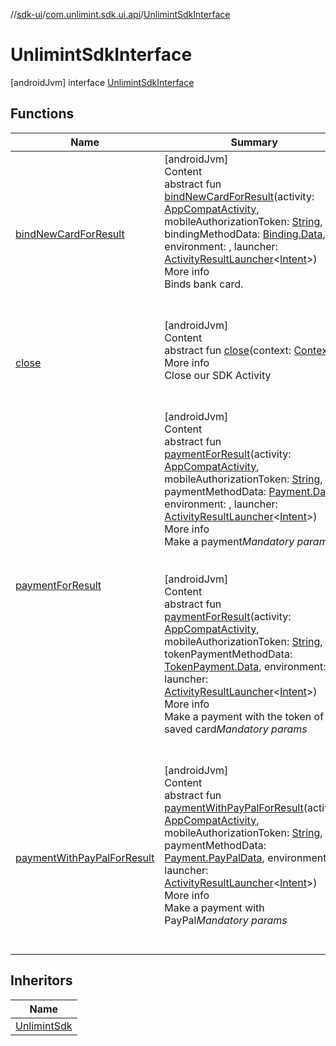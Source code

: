 //[sdk-ui](../../../index.md)/[com.unlimint.sdk.ui.api](../index.md)/[UnlimintSdkInterface](index.md)



# UnlimintSdkInterface  
 [androidJvm] interface [UnlimintSdkInterface](index.md)   


## Functions  
  
|  Name |  Summary | 
|---|---|
| <a name="com.unlimint.sdk.ui.api/UnlimintSdkInterface/bindNewCardForResult/#androidx.appcompat.app.AppCompatActivity#kotlin.String#com.unlimint.sdk.ui.api.model.Binding.Data#Environments#androidx.activity.result.ActivityResultLauncher[android.content.Intent]/PointingToDeclaration/"></a>[bindNewCardForResult](bind-new-card-for-result.md)| <a name="com.unlimint.sdk.ui.api/UnlimintSdkInterface/bindNewCardForResult/#androidx.appcompat.app.AppCompatActivity#kotlin.String#com.unlimint.sdk.ui.api.model.Binding.Data#Environments#androidx.activity.result.ActivityResultLauncher[android.content.Intent]/PointingToDeclaration/"></a>[androidJvm]  <br>Content  <br>abstract fun [bindNewCardForResult](bind-new-card-for-result.md)(activity: [AppCompatActivity](https://developer.android.com/reference/kotlin/androidx/appcompat/app/AppCompatActivity.html), mobileAuthorizationToken: [String](https://kotlinlang.org/api/latest/jvm/stdlib/kotlin/-string/index.html), bindingMethodData: [Binding.Data](../../com.unlimint.sdk.ui.api.model/-binding/-data/index.md), environment: , launcher: [ActivityResultLauncher](https://developer.android.com/reference/kotlin/androidx/activity/result/ActivityResultLauncher.html)<[Intent](https://developer.android.com/reference/kotlin/android/content/Intent.html)>)  <br>More info  <br>Binds bank card.  <br><br><br>|
| <a name="com.unlimint.sdk.ui.api/UnlimintSdkInterface/close/#android.content.Context/PointingToDeclaration/"></a>[close](close.md)| <a name="com.unlimint.sdk.ui.api/UnlimintSdkInterface/close/#android.content.Context/PointingToDeclaration/"></a>[androidJvm]  <br>Content  <br>abstract fun [close](close.md)(context: [Context](https://developer.android.com/reference/kotlin/android/content/Context.html))  <br>More info  <br>Close our SDK Activity  <br><br><br>|
| <a name="com.unlimint.sdk.ui.api/UnlimintSdkInterface/paymentForResult/#androidx.appcompat.app.AppCompatActivity#kotlin.String#com.unlimint.sdk.ui.api.model.Payment.Data#Environments#androidx.activity.result.ActivityResultLauncher[android.content.Intent]/PointingToDeclaration/"></a>[paymentForResult](payment-for-result.md)| <a name="com.unlimint.sdk.ui.api/UnlimintSdkInterface/paymentForResult/#androidx.appcompat.app.AppCompatActivity#kotlin.String#com.unlimint.sdk.ui.api.model.Payment.Data#Environments#androidx.activity.result.ActivityResultLauncher[android.content.Intent]/PointingToDeclaration/"></a>[androidJvm]  <br>Content  <br>abstract fun [paymentForResult](payment-for-result.md)(activity: [AppCompatActivity](https://developer.android.com/reference/kotlin/androidx/appcompat/app/AppCompatActivity.html), mobileAuthorizationToken: [String](https://kotlinlang.org/api/latest/jvm/stdlib/kotlin/-string/index.html), paymentMethodData: [Payment.Data](../../com.unlimint.sdk.ui.api.model/-payment/-data/index.md), environment: , launcher: [ActivityResultLauncher](https://developer.android.com/reference/kotlin/androidx/activity/result/ActivityResultLauncher.html)<[Intent](https://developer.android.com/reference/kotlin/android/content/Intent.html)>)  <br>More info  <br>Make a payment*Mandatory params*  <br><br><br>[androidJvm]  <br>Content  <br>abstract fun [paymentForResult](payment-for-result.md)(activity: [AppCompatActivity](https://developer.android.com/reference/kotlin/androidx/appcompat/app/AppCompatActivity.html), mobileAuthorizationToken: [String](https://kotlinlang.org/api/latest/jvm/stdlib/kotlin/-string/index.html), tokenPaymentMethodData: [TokenPayment.Data](../../com.unlimint.sdk.ui.api.model/-token-payment/-data/index.md), environment: , launcher: [ActivityResultLauncher](https://developer.android.com/reference/kotlin/androidx/activity/result/ActivityResultLauncher.html)<[Intent](https://developer.android.com/reference/kotlin/android/content/Intent.html)>)  <br>More info  <br>Make a payment with the token of the saved card*Mandatory params*  <br><br><br>|
| <a name="com.unlimint.sdk.ui.api/UnlimintSdkInterface/paymentWithPayPalForResult/#androidx.appcompat.app.AppCompatActivity#kotlin.String#com.unlimint.sdk.ui.api.model.Payment.PayPalData#Environments#androidx.activity.result.ActivityResultLauncher[android.content.Intent]/PointingToDeclaration/"></a>[paymentWithPayPalForResult](payment-with-pay-pal-for-result.md)| <a name="com.unlimint.sdk.ui.api/UnlimintSdkInterface/paymentWithPayPalForResult/#androidx.appcompat.app.AppCompatActivity#kotlin.String#com.unlimint.sdk.ui.api.model.Payment.PayPalData#Environments#androidx.activity.result.ActivityResultLauncher[android.content.Intent]/PointingToDeclaration/"></a>[androidJvm]  <br>Content  <br>abstract fun [paymentWithPayPalForResult](payment-with-pay-pal-for-result.md)(activity: [AppCompatActivity](https://developer.android.com/reference/kotlin/androidx/appcompat/app/AppCompatActivity.html), mobileAuthorizationToken: [String](https://kotlinlang.org/api/latest/jvm/stdlib/kotlin/-string/index.html), paymentMethodData: [Payment.PayPalData](../../com.unlimint.sdk.ui.api.model/-payment/-pay-pal-data/index.md), environment: , launcher: [ActivityResultLauncher](https://developer.android.com/reference/kotlin/androidx/activity/result/ActivityResultLauncher.html)<[Intent](https://developer.android.com/reference/kotlin/android/content/Intent.html)>)  <br>More info  <br>Make a payment with PayPal*Mandatory params*  <br><br><br>|


## Inheritors  
  
|  Name | 
|---|
| <a name="com.unlimint.sdk.ui.api/UnlimintSdk///PointingToDeclaration/"></a>[UnlimintSdk](../-unlimint-sdk/index.md)|

